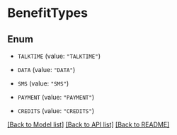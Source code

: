 # BenefitTypes

## Enum


* `TALKTIME` (value: `"TALKTIME"`)

* `DATA` (value: `"DATA"`)

* `SMS` (value: `"SMS"`)

* `PAYMENT` (value: `"PAYMENT"`)

* `CREDITS` (value: `"CREDITS"`)


[[Back to Model list]](../README.md#documentation-for-models) [[Back to API list]](../README.md#documentation-for-api-endpoints) [[Back to README]](../README.md)



